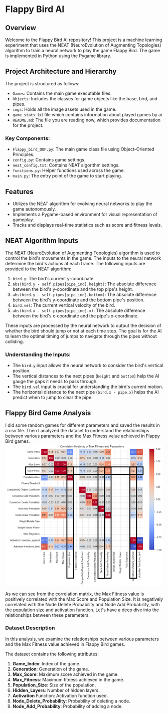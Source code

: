 # Flappy Bird AI

## Overview
Welcome to the Flappy Bird AI repository! This project is a machine learning experiment that uses the NEAT (NeuroEvolution of Augmenting Topologies) algorithm to train a neural network to play the game Flappy Bird. The game is implemented in Python using the Pygame library.

## Project Architecture and Hierarchy
The project is structured as follows:
- `Games`: Contains the main game executable files.
- `Objects`: Includes the classes for game objects like the base, bird, and pipes.
- `imgs`: Holds all the image assets used in the game.
- `game_stats`: txt file which contains information about played games by ai
- `README.md`: The file you are reading now, which provides documentation for the project.

### Key Components:
- `Flappy_bird_OOP.py`: The main game class file using Object-Oriented Principles.
- `config.py`: Contains game settings.
- `neat_config.txt`: Contains NEAT algorithm settings.
- `functions.py`: Helper functions used across the game.
- `main.py`: The entry point of the game to start playing.

## Features
- Utilizes the NEAT algorithm for evolving neural networks to play the game autonomously.
- Implements a Pygame-based environment for visual representation of gameplay.
- Tracks and displays real-time statistics such as score and fitness levels.

## NEAT Algorithm Inputs
The NEAT (NeuroEvolution of Augmenting Topologies) algorithm is used to control the bird's movements in the game. The inputs to the neural network determine the bird's actions at each frame. The following inputs are provided to the NEAT algorithm:

1. `bird.y`: The bird's current y-coordinate.
2. `abs(bird.y - self.pipes[pipe_ind].height)`: The absolute difference between the bird's y-coordinate and the top pipe's height.
3. `abs(bird.y - self.pipes[pipe_ind].bottom)`: The absolute difference between the bird's y-coordinate and the bottom pipe's position.
4. `bird.vel`: The current vertical velocity of the bird.
5. `abs(bird.x - self.pipes[pipe_ind].x)`: The absolute difference between the bird's x-coordinate and the pipe's x-coordinate.

These inputs are processed by the neural network to output the decision of whether the bird should jump or not at each time step. The goal is for the AI to learn the optimal timing of jumps to navigate through the pipes without colliding.

### Understanding the Inputs:
- The `bird.y` input allows the neural network to consider the bird's vertical position.
- The vertical distances to the next pipes (`height` and `bottom`) help the AI gauge the gaps it needs to pass through.
- The `bird.vel` input is crucial for understanding the bird's current motion.
- The horizontal distance to the next pipe (`bird.x - pipe.x`) helps the AI predict when to jump to clear the pipe.


## Flappy Bird Game Analysis

I did some random games for different parameters and saved the results in a csv file. Then I analyzed the dataset to understand the relationships between various parameters and the Max Fitness value achieved in Flappy Bird games.
![correlation matrix](./charts/1.png)

As we can see from the correlation matrix, the Max Fitness value is positively correlated with the Max Score and Population Size. It is negatively correlated with the Node Delete Probability and Node Add Probability, with the population size and activation function. 
Let's have a deep dive into the relationships between these parameters.

### Dataset Description
In this analysis, we examine the relationships between various parameters and the Max Fitness value achieved in Flappy Bird games. 

The dataset contains the following attributes:

1. **Game_Index**: Index of the game.
2. **Generation**: Generation of the game.
3. **Max_Score**: Maximum score achieved in the game.
4. **Max_Fitness**: Maximum fitness achieved in the game.
5. **Population_Size**: Size of the population.
6. **Hidden_Layers**: Number of hidden layers.
7. **Activation** Function: Activation function used.
8. **Node_Delete_Probability**: Probability of deleting a node.
9. **Node_Add_Probability**: Probability of adding a node.


